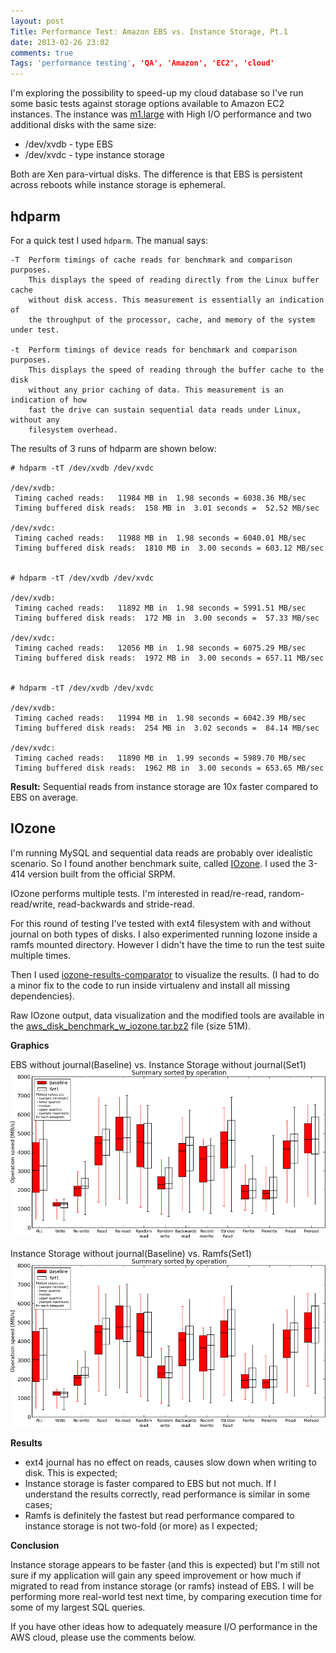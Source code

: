 ```yaml
---
layout: post
Title: Performance Test: Amazon EBS vs. Instance Storage, Pt.1
date: 2013-02-26 23:02
comments: true
Tags: 'performance testing', 'QA', 'Amazon', 'EC2', 'cloud'
---
```


I'm exploring the possibility to speed-up my cloud database so I've run some
basic tests against storage options available to Amazon EC2 instances.
The instance was [m1.large](http://aws.amazon.com/ec2/instance-types/)
with High I/O performance and two additional disks with the same size:

* /dev/xvdb - type EBS
* /dev/xvdc - type instance storage

Both are Xen para-virtual disks. The difference is that EBS is persistent
across reboots while instance storage is ephemeral.


hdparm
------

For a quick test I used `hdparm`. The manual says:

    -T  Perform timings of cache reads for benchmark and comparison purposes.
        This displays the speed of reading directly from the Linux buffer cache
        without disk access. This measurement is essentially an indication of
        the throughput of the processor, cache, and memory of the system under test.

    -t  Perform timings of device reads for benchmark and comparison purposes.
        This displays the speed of reading through the buffer cache to the disk
        without any prior caching of data. This measurement is an indication of how
        fast the drive can sustain sequential data reads under Linux, without any
        filesystem overhead.

The results of 3 runs of hdparm are shown below:

    # hdparm -tT /dev/xvdb /dev/xvdc
    
    /dev/xvdb:
     Timing cached reads:   11984 MB in  1.98 seconds = 6038.36 MB/sec
     Timing buffered disk reads:  158 MB in  3.01 seconds =  52.52 MB/sec
    
    /dev/xvdc:
     Timing cached reads:   11988 MB in  1.98 seconds = 6040.01 MB/sec
     Timing buffered disk reads:  1810 MB in  3.00 seconds = 603.12 MB/sec


    # hdparm -tT /dev/xvdb /dev/xvdc
    
    /dev/xvdb:
     Timing cached reads:   11892 MB in  1.98 seconds = 5991.51 MB/sec
     Timing buffered disk reads:  172 MB in  3.00 seconds =  57.33 MB/sec
    
    /dev/xvdc:
     Timing cached reads:   12056 MB in  1.98 seconds = 6075.29 MB/sec
     Timing buffered disk reads:  1972 MB in  3.00 seconds = 657.11 MB/sec


    # hdparm -tT /dev/xvdb /dev/xvdc
    
    /dev/xvdb:
     Timing cached reads:   11994 MB in  1.98 seconds = 6042.39 MB/sec
     Timing buffered disk reads:  254 MB in  3.02 seconds =  84.14 MB/sec
    
    /dev/xvdc:
     Timing cached reads:   11890 MB in  1.99 seconds = 5989.70 MB/sec
     Timing buffered disk reads:  1962 MB in  3.00 seconds = 653.65 MB/sec


**Result:**
Sequential reads from instance storage are 10x faster compared to EBS on average.


IOzone
------

I'm running MySQL and sequential data reads are probably over idealistic scenario.
So I found another benchmark suite, called [IOzone](http://iozone.org).
I used the 3-414 version built from the official SRPM.

IOzone performs multiple tests. I'm interested in read/re-read, random-read/write,
read-backwards and stride-read.

For this round of testing I've tested with ext4 filesystem with and without journal
on both types of disks. I also experimented running Iozone inside a ramfs mounted
directory. However I didn't have the time to run the test suite multiple times.

Then I used
[iozone-results-comparator](http://code.google.com/p/iozone-results-comparator/) to
visualize the results. (I had to do a minor fix to the code to run inside virtualenv
and install all missing dependencies).

Raw IOzone output, data visualization and the modified tools are available in the
[aws_disk_benchmark_w_iozone.tar.bz2](http://s3.amazonaws.com/atodorov/blog/aws_disk_benchmark_w_iozone.tar.bz2)
file (size 51M).

**Graphics**

EBS without journal(Baseline) vs. Instance Storage without journal(Set1)
![EBS vs. Instance Storage](/images/aws_iozone/ebs_woj_vs_is_woj.png "EBS vs. Instance Storage")

Instance Storage without journal(Baseline) vs. Ramfs(Set1)
![IS vs. Ramfs](/images/aws_iozone/ebs_woj_vs_is_woj.png "IS vs. Ramfs")

**Results**

* ext4 journal has no effect on reads, causes slow down when writing to disk. This
is expected;
* Instance storage is faster compared to EBS but not much.
If I understand the results correctly, read performance is similar in some cases;
* Ramfs is definitely the fastest but read performance compared to instance storage
is not two-fold (or more) as I expected;

**Conclusion**

Instance storage appears to be faster (and this is expected) but I'm still not sure if
my application will gain any speed improvement or how much if migrated to read from
instance storage (or ramfs) instead of EBS. I will be performing more real-world
test next time, by comparing execution time for some of my largest SQL queries.

If you have other ideas how to adequately measure I/O performance in the AWS cloud,
please use the comments below.
